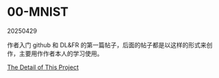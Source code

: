 # 00-MNIST
20250429

作者入门 github 和 DL&FR 的第一篇帖子，后面的帖子都是以这样的形式来创作，主要用作作者本人的学习使用。

[The Detail of This Project]()

